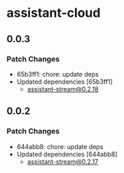 # assistant-cloud

## 0.0.3

### Patch Changes

- 65b3ff1: chore: update deps
- Updated dependencies [65b3ff1]
  - assistant-stream@0.2.18

## 0.0.2

### Patch Changes

- 644abb8: chore: update deps
- Updated dependencies [644abb8]
  - assistant-stream@0.2.17
